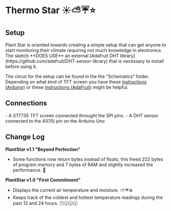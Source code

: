 <h1>Thermo Star ☀️⛅️☔️⭐️</h1>

<h2>Setup </h2> 
Plant Star is oriented towards creating a simple setup that can get anyone to start monitoring their climate requiring not much knowledge in electronics. The sketch **DOES USE** an external [Adafruit DHT library](https://github.com/adafruit/DHT-sensor-library) that is necessary to install before using it.

The circut for the setup can be found in the the "Schematics" folder. Depending on what kind of TFT screen you have these [instructions (Arduino)](http://arduino.cc/en/Tutorial/TFTDisplayText) or these [instructions (AdaFruit)](https://learn.adafruit.com/1-8-tft-display?view=all) might be helpful.

<h2>Connections </h2> 
- A ST7735 TFT screen connected throught the SPI pins.
- A DHT sensor connected to the A1(15) pin on the Arduino Uno

<h2> Change Log </h2>

<b>PlantStar v1.1 "Beyond Perfection"</b>
- Some functions now return bytes instead of floats, this freed 222 bytes of program memory and 7 bytes of RAM and slightly increased the performance. 💎

<b>PlantStar v1.0 "First Commitment"</b>
- Displays the current air temperature and moisture. ⛅️☔️❄️
- Keeps track of the coldest and hottest temperature readings during
the past 12 and 24 hours. 🕛🕝🕢🕥

